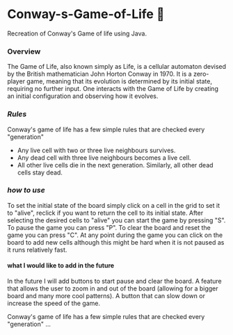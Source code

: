 # Conway-s-Game-of-Life :space_invader:
Recreation of Conway's Game of life using Java.

### Overview
The Game of Life, also known simply as Life, is a cellular automaton devised by the British mathematician John Horton Conway in 1970. It is a zero-player game, meaning that its evolution is determined by its initial state, requiring no further input. One interacts with the Game of Life by creating an initial configuration and observing how it evolves. 


### *Rules*
Conway's game of life has a few simple rules that are checked every "generation"
- Any live cell with two or three live neighbours survives.
- Any dead cell with three live neighbours becomes a live cell.
- All other live cells die in the next generation. Similarly, all other dead cells stay dead.

### *how to use*
To set the initial state of the board simply click on a cell in the grid to set it to "alive", reclick if you want to return the cell to its initial state. After selecting the desired cells to "alive" you can start the game by pressing "S". To pause the game you can press "P". To clear the board and reset the game you can press "C". At any point during the game you can click on the board to add new cells although this might be hard when it is not paused as it runs relatively fast.


#### what I would like to add in the future 
In the future I will add buttons to start pause and clear the board.
A feature that allows the user to zoom in and out of the board (allowing for a bigger board and many more cool patterns).
A button that can slow down or increase the speed of the game.

Conway's game of life has a few simple rules that are checked every "generation"
...
